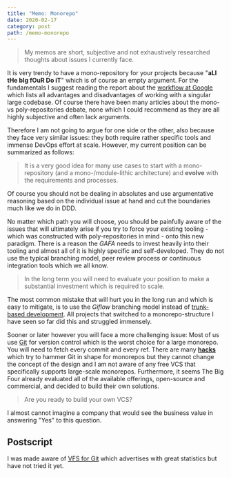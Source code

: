 ```yaml
---
title: "Memo: Monorepo"
date: 2020-02-17
category: post
path: /memo-monorepo
---
```


> My memos are short, subjective and not exhaustively researched thoughts about issues I currently face.

It is very trendy to have a mono-repository for your projects because "**aLl tHe bIg fOuR Do iT**" which is of course an empty argument. For the fundamentals I suggest reading the report about the [workflow at Google](https://cacm.acm.org/magazines/2016/7/204032-why-google-stores-billions-of-lines-of-code-in-a-single-repository/fulltext) which lists all advantages and disadvantages of working with a singular large codebase. Of course there have been many articles about the mono- vs poly-repositories debate, none which I could recommend as they are all highly subjective and often lack arguments.

Therefore I am not going to argue for one side or the other, also because they face very similar issues: they both require rather specific tools and immense DevOps effort at scale. However, my current position can be summarized as follows:

> It is a very good idea for many use cases to start with a mono-repository (and a mono-/module-lithic architecture) and **evolve** with the requirements and processes.

Of course you should not be dealing in absolutes and use argumentative reasoning based on the individual issue at hand and cut the boundaries much like we do in DDD.

No matter which path you will choose, you should be painfully aware of the issues that will ultimately arise if you try to force your existing tooling - which was constructed with poly-repositories in mind - onto this new paradigm. There is a reason the *GAFA* needs to invest heavily into their tooling and almost all of it is highly specific and self-developed. They do not use the typical branching model, peer review process or continuous integration tools which we all know.

> In the long term you will need to evaluate your position to make a substantial investment which is required to scale.

The most common mistake that will hurt you in the long run and which is easy to mitigate, is to use the *Giflow* branching model instead of [trunk-based development](https://trunkbaseddevelopment.com). All projects that switched to a monorepo-structure I have seen so far did this and struggled immensely.

Sooner or later however you will face a more challenging issue: Most of us use [Git](https://www.atlassian.com/git/tutorials/monorepos) for version control which is the worst choice for a large monorepo. You will need to fetch every commit and every ref. There are many [**hacks**](https://github.com/korfuri/awesome-monorepo#git) which try to hammer Git in shape for monorepos but they cannot change the concept of the design and I am not aware of any free VCS that specifically supports large-scale monorepos. Furthermore, it seems The Big Four already evaluated all of the available offerings, open-source and commercial, and decided to build their own solutions.

> Are you ready to build your own VCS?

I almost cannot imagine a company that would see the business value in answering "Yes" to this question.

## Postscript

I was made aware of [VFS for Git](https://vfsforgit.org) which advertises with great statistics but have not tried it yet.
